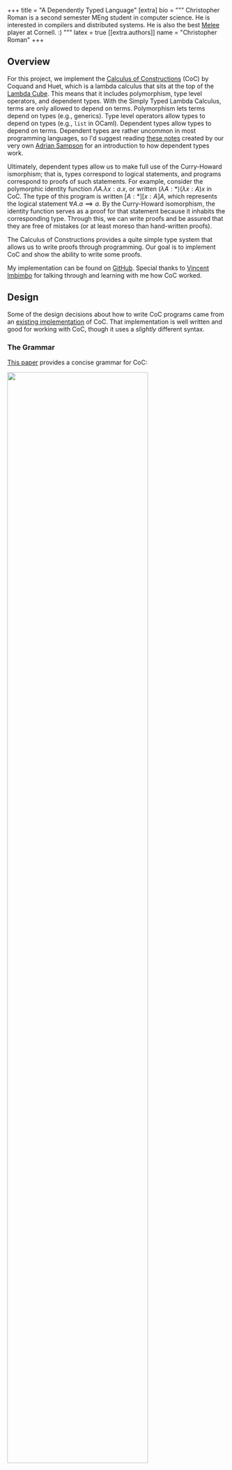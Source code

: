+++
title = "A Dependently Typed Language"
[extra]
bio = """
  Christopher Roman is a second semester MEng student in computer science. He is interested in compilers and distributed systems. He is also the best [Melee](https://en.wikipedia.org/wiki/Super_Smash_Bros._Melee) player at Cornell. :)
"""
latex = true
[[extra.authors]]
name = "Christopher Roman"
+++

## Overview
For this project, we implement the [Calculus of Constructions](https://www.sciencedirect.com/science/article/pii/0890540188900053) (CoC)
by Coquand and Huet, which is a lambda calculus that sits at the top of the [Lambda Cube](https://en.wikipedia.org/wiki/Lambda_cube). This means that
it includes polymorphism, type level operators, and dependent types. With the Simply Typed Lambda Calculus, terms are only
allowed to depend on terms. Polymorphism lets terms depend on types (e.g., generics). Type level operators allow types to
depend on types (e.g., `list` in OCaml). Dependent types allow types to depend on terms. Dependent types are rather
uncommon in most programming languages, so I'd suggest reading [these notes](https://www.cs.cornell.edu/courses/cs4110/2018fa/lectures/lecture31.pdf)
created by our very own [Adrian Sampson](https://www.cs.cornell.edu/~asampson/) for an introduction to how dependent types work.

Ultimately, dependent types allow us to make full use of the Curry-Howard ismorphism; that is, types correspond to
logical statements, and programs correspond to proofs of such statements. For example, consider the polymorphic
identity function $\Lambda A. \lambda x: a. x$, or written $(\lambda A : *)(\lambda x : A)x$ in CoC. The type of this program
is written $[A: *][x: A]A$, which represents the logical statement $\forall A. a \implies a$. By the Curry-Howard isomorphism,
the identity function serves as a proof for that statement because it inhabits the corresponding type. Through this,
we can write proofs and be assured that they are free of mistakes (or at least moreso than hand-written proofs).

The Calculus of Constructions provides a quite simple type system that allows us to write proofs through programming.
Our goal is to implement CoC and show the ability to write some proofs.

My implementation can be found on [GitHub](https://github.com/chrisroman/coc). Special thanks to [Vincent Imbimbo](https://github.com/Xaec6)
for talking through and learning with me how CoC worked.

## Design
Some of the design decisions about how to write CoC programs came from an [existing implementation](https://github.com/lambda-11235/ttyped)
of CoC. That implementation is well written and good for working with CoC, though it uses a *slightly* different syntax.

### The Grammar
[This paper](https://www.cs.cmu.edu/~fp/papers/mfps89.pdf) provides a concise grammar for CoC:

<img src="grammar.png" style="width: 80%">

This formulation is much simpler to understand than what is presented by Coquand and Huet.

### Typing Rules
CoC makes a distinction between *contexts* and *objects*. Contexts are products over $*$, that is, terms
of the form $[x_1 : M_1] [x_2 : M_2] ... [x_n : M_n] *$. These terms are denoted as $\Gamma$ and $\Delta$.
All other terms are considered objects. The typing rules are presented as follows:

<img src="typing_rules.png" style="width: 80%">

There are two typing judgements: one of the form $\Gamma \vdash \Delta$, which means that $\Delta$ is a valid
context given the valid context $\Gamma$, and $\Gamma \vdash M : P$, which means that $M$ has type $P$ in the
context $\Delta$. Since programs usually start assuming an empty context, we have $\vdash \Gamma$ meaning
$\Gamma$ is a valid context, and $\vdash M : N$ meaning that $M$ has type $N$.

Here is an example of a proof derivation for the type of the identity function $(\lambda A : *)(\lambda x : A)x$:

<img src="typing_example.jpg" style="width: 80%">

We can see the context is named for good reason: it keeps track of the types of variables. Interestingly, it
also doubles as a way to abstract over types. CoC enjoys nice properties like strong normalization.

In addition to the typing rules, we have $\beta$-conversion rules (denoted $P \cong Q$) that essentially provide a way to
reduce terms to a normal form. It is also necessary to prove that types are equivalent. The conversion
rules can be found on pp.101-102 in Coquand and Huet's paper. With these conversion rules, they introduce
a new typing rule that takes advantage of it:

<img src="beta_conversion.png" style="width: 80%">

### Additions to CoC
To make CoC easier to work with, we make a few additions to the language:

```
  | LET; UNTYPED; x = ID; EQUALS; t1 = term; IN; p = program
    { Let (Untyped, x, t1, p) }
  | LET; x = ID; EQUALS; t1 = term; IN; p = program
    { Let (Typed, x, t1, p) }
  | THEOREM; x = ID; EQUALS; t = term; WITH; PROOF; proof = term; SEMICOLON; p = program
    { Theorem (x, t, proof, p) }
```

The first was adding `let` expressions so that we can write longer, more useful CoC programs. This
is especially useful because the language can become very hard to parse by hand very quickly, so
breaking it up into `let` expressions allows us to build bigger abstractions. I added the option to
have the term be typed or untyped. I found this useful sometimes when there was a long term that
could be replicated across later terms but wasn't a valid expression on its own.

The second was adding a mechanism that allows us to state a theorem (i.e., a type) and give a proof
of that theorem (i.e., a program with that type). My implementation will make sure that the proof
actually has that type, or else the program will fail. This gives the user a slightly better experience
using the language to prove things.

## Implementation
I use OCaml for the implementation because pattern matching and functional programming is well suited
for language implementation.

For the parser I use a parser generator, namely Menhir, with OCamllex for the lexer. This made the grammar
straightforward to implement and extend with new constructs.

The typing judgement of the form $\Gamma \vdash M : P$ is quite simple to implement. I created a function
`typecheck_term` which takes the $\Gamma$ and $M$ and determines what the type $P$ is. The other judgement
of the form $\Gamma \vdash \Delta$ is a little different because just matching on $\Gamma$ is insufficient
for figuring out what $\Delta$ is. In other words, it is not syntax directed based just on the form of
$\Gamma$. Instead, I chose to write a function `typecheck_context` which takes both $\Gamma$ and $\Delta$
and checks if we can apply the inference rules to derive this statement, instead of directly deriving
$\Delta$ just from $\Gamma$.

Substitution was tricky to implement because I didn't use De Bruijn notation at all. Because of this,
it seems like there are still some bugs in substitution. This makes writing the programs somewhat more
tricky, but I found that if I expected something to typecheck when it really didn't, then I would change
some of the variable names so they are not being reused. In addition, because I didn't use De Bruijn notation,
I had to make sure I compared terms up to $\alpha$-equivalence when necessary.

It was also tricky to fold $\beta$-equivalence into the typing rules because I didn't know exactly how
to deal with some rules like reflexivity, symmetry, and transitivity. I wrote a function `beta_equiv`
that took $\Gamma$ and $M$ and tried to apply a single $\beta$-equivalence rule. Because all terms have
a normal form, I kept applying this function until no changes could be made.

Just like [ttyped](https://github.com/lambda-11235/ttyped), I created a simple REPL that I used for quick
testing to see the reduced value and type of various terms.

## Evaluation
For the evaluation, I decided to see what kinds of theorems I could prove from the Coq standard library.
I decided to choose theorems from the [Logic](https://coq.inria.fr/library/Coq.Init.Logic.html) library, which
seemed like one of the simplest libraries. This had definitions for things like True and False (or Top and
Bottom respectively), propositional or and and, if and only if, etc. I was able to state and prove a few
theorems.

First we can make some definitions that the library does:
```
let False = [a:*]a in
let True = [a: *][I: a]a in
let not = [A: *][_: A] False in
let sum = (\A: *)(\B: *) [R: *][f: [_: A]R][g: [_: B]R]R in
let or_introl = (\A: *)(\B: *)(\x: A)(\R: *)(\f: [_: A]R)(\g: [_: B]R)(f x) in
let or_intror = (\A: *)(\B: *)(\y: B)(\R: *)(\f: [_: A]R)(\g: [_: B]R)(g y) in
...
```
These are the same definitions as in Coq, with slightly less elegant syntax, especially because
inductive types have to be encoded.

Now here are some proofs about `and`:
```
let prod = (\A: *)(\B: *) [R: *] [_: [_: A][_: B]R] R in
let conj = (\A: *)(\B: *)(\x: A)(\y: B)(\R: *)(\f: [_: A][_: B]R)((f x) y) in

Theorem proj1 = [A: *][B: *][_:  ((prod A) B)]A with
    Proof (\A: *)(\B: *)(\p: ((prod A) B))((p A) (\x: A)(\y: B)x);

Theorem proj2 = [A: *][B: *][_:  ((prod A) B)]B with
    Proof (\A: *)(\B: *)(\p: ((prod A) B))((p B) (\x: A)(\y: B)y);
```
Here, `prod` represents propositional `and`, while `conj` is the constructor which produces a term
of that type. Then, Theorem `proj1` and `proj2` show that $\forall A, B. A \wedge B \implies A$ and
$\forall A, B. A \wedge B \implies B$. When we consider these terms as encodings of pairs, `proj1`
and `proj2` are simply the `fst` and `snd` functions like in OCaml.

Here are some more proofs relating to "if and only if":
```
let iff = (\X: *)(\Y: *) ((prod [_: X]Y) [_: Y]X) in

Theorem iff_refl = [A: *]((iff A) A) with
Proof (\A: *)((((conj [_: A]A) [_: A]A) (\x:A)x) (\x:A)x);

let swap = (\A1:*)(\B1:*)(\p1: ((prod A1) B1))
    ( ( ((conj B1) A1)
        (((proj2 A1) B1) p1)
      )
      (((proj1 A1) B1) p1)
    ) in

Theorem iff_sym = [A2: *][B2: *][_: ((iff A2) B2)]((iff B2) A2) with
Proof (\A2:*)(\B2:*)(\A_imp_B2: ((iff A2) B2))
    (((swap [_: A2]B2) [_: B2]A2) A_imp_B2);
```

`iff_refl` claims that if and only if is reflexive, while `iff_sym` claims that it is symmetric.
`iff_sym` was actually a case where bugs in substitution came up, so I just used different names for
abstractions/products.

Interestingly, the last two theorems actually took about a second to typecheck, which is quite
surprising because Coq can typecheck these terms extremely quickly. This may be because Coq is based on
the Calculus of *Inductive* Constructions, which is quite different from CoC because it introduces
universes. This increased expressivity probably allows for faster implementations.

Unfortunately I didn't have more time to try proving more theorems, though the current evaluation
shows that at least relatively simple proofs can be proved.

## Hardest Parts to Get Right
Two of the hardest things to get right were substitution and $\beta$-equivalence. These were the
main reasons why I had bugs in my implementation. Additionally, debugging became extremely
difficult as the programs increased in size simply because so many rules were being applied, it was
hard to see exactly where things were going wrong. While CoC is a relatively simple language, some of
the examples in Coquand and Huet's paper were very hard to follow, like the `inter` example. This made
it more difficult to get an intuitive understanding of how CoC worked.

## Further Work
With more time, I would have liked to implement a general framework for creating inductive types
in Coc explained by [this paper]((https://www.cs.cmu.edu/~fp/papers/mfps89.pdf)). With my implementation,
it is possible to write the encodings for inductive types like natural numbers and pairs, but we must
do the encoding by hand. One could also consider giving the language the style of an interactive theorem
prover by being able to manipulate proof/program state.

## Conclusion
Hopefully this project provides readers with a better understanding of how a dependently typed language
like CoC is implemented. It seems that things like System F$\omega$ get a lot of attention and are
well understood by many people, but CoC and dependent types aren't as mainstream. Formal verification
seems to be increasingly important, so learning CoC may prove to be useful.
